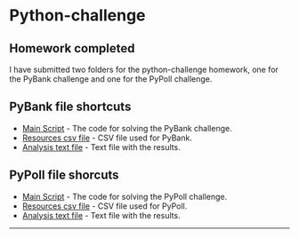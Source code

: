 # Python-challenge

## Homework completed
I have submitted two folders for the python-challenge homework, one for the PyBank challenge and one for the PyPoll challenge.

## PyBank file shortcuts
* [Main Script](PyBank/main.py) - The code for solving the PyBank challenge.
* [Resources csv file](PyBank/Resources/budget_data.csv) - CSV file used for PyBank.
* [Analysis text file](PyBank/Analysis/pybank_analysis.txt) - Text file with the results.

## PyPoll file shorcuts
* [Main Script](PyPoll/main.py) - The code for solving the PyPoll challenge.
* [Resources csv file](PyPoll/Resources/election_data.csv) - CSV file used for PyPoll.
* [Analysis text file](PyPoll/Analysis/pypoll_analysis.txt) - Text file with the results.

- - -
